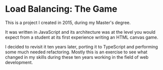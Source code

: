 # Load Balancing: The Game

This is a project I created in 2015, during my Master's degree.

It was written in JavaScript and its architecture was at the level you would expect from a student at its first experience writing an HTML canvas game.

I decided to revisit it ten years later, porting it to TypeScript and performing some much needed refactoring.
Mostly this is an exercise to see what changed in my skills during these ten years working in the field of web development.